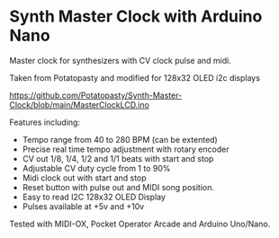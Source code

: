 # Synth Master Clock with Arduino Nano
Master clock for synthesizers with CV clock pulse and midi.

Taken from Potatopasty and modified for 128x32 OLED i2c displays

https://github.com/Potatopasty/Synth-Master-Clock/blob/main/MasterClockLCD.ino

Features including:<br>
- Tempo range from 40 to 280 BPM (can be extented)
- Precise real time tempo adjustment with rotary encoder
- CV out 1/8, 1/4, 1/2 and 1/1 beats with start and stop
- Adjustable CV duty cycle from 1 to 90%
- Midi clock out with start and stop
- Reset button with pulse out and MIDI song position.
- Easy to read I2C 128x32 OLED Display
- Pulses available at +5v and +10v

Tested with MIDI-OX, Pocket Operator Arcade and Arduino Uno/Nano.
